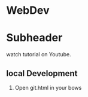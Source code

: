 # WebDev


# Subheader

watch tutorial on Youtube.

## local Development

1. Open git.html in your bows

